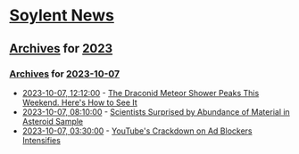 # [Soylent News](../../../README.md)

## [Archives](../../index.md) for [2023](../index.md)

### [Archives](../../index.md) for [2023-10-07](index.md)

* [2023-10-07, 12:12:00](https://soylentnews.org/article.pl?sid=23/10/07/1154237&from=rss) - [The Draconid Meteor Shower Peaks This Weekend. Here's How to See It](https://soylentnews.org/article.pl?sid=23/10/07/1154237&from=rss)
* [2023-10-07, 08:10:00](https://soylentnews.org/article.pl?sid=23/10/06/114223&from=rss) - [Scientists Surprised by Abundance of Material in Asteroid Sample](https://soylentnews.org/article.pl?sid=23/10/06/114223&from=rss)
* [2023-10-07, 03:30:00](https://soylentnews.org/article.pl?sid=23/10/06/1041218&from=rss) - [YouTube's Crackdown on Ad Blockers Intensifies](https://soylentnews.org/article.pl?sid=23/10/06/1041218&from=rss)
